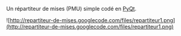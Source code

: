 Un répartiteur de mises (PMU) simple codé en [PyQt](http://pypi.python.org/pypi/PyQt).

![http://repartiteur-de-mises.googlecode.com/files/repartiteur1.png](http://repartiteur-de-mises.googlecode.com/files/repartiteur1.png)